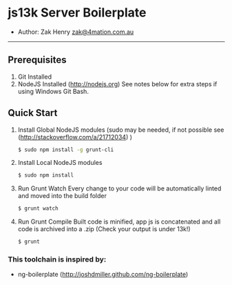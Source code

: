 # js13k Server Boilerplate

* Author: Zak Henry <zak@4mation.com.au>

***

## Prerequisites

1.  Git Installed
2.  NodeJS Installed (http://nodejs.org)
    See notes below for extra steps if using Windows Git Bash.

## Quick Start

1. Install Global NodeJS modules (sudo may be needed, if not possible see (http://stackoverflow.com/a/21712034) )
    ```sh
    $ sudo npm install -g grunt-cli
    ```

2. Install Local NodeJS modules
    ```sh
    $ sudo npm install
    ```

3. Run Grunt Watch
    Every change to your code will be automatically linted and moved into the build folder
    ```sh
    $ grunt watch
    ```

4. Run Grunt Compile
    Built code is minified, app js is concatenated and all code is archived into a .zip (Check your output is under 13k!)
    ```sh
    $ grunt
    ```


### This toolchain is inspired by:
* ng-boilerplate (http://joshdmiller.github.com/ng-boilerplate)

